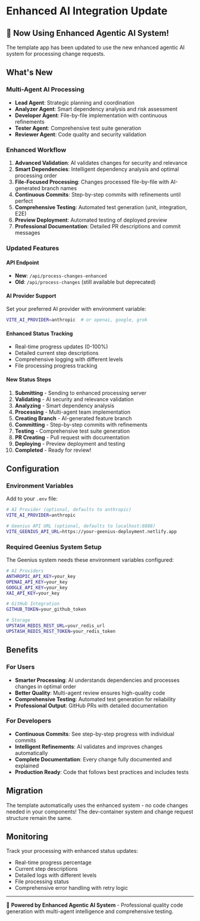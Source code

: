 # Enhanced AI Integration Update

## 🚀 Now Using Enhanced Agentic AI System!

The template app has been updated to use the new enhanced agentic AI system for processing change requests.

## What's New

### Multi-Agent AI Processing
- **Lead Agent**: Strategic planning and coordination  
- **Analyzer Agent**: Smart dependency analysis and risk assessment
- **Developer Agent**: File-by-file implementation with continuous refinements
- **Tester Agent**: Comprehensive test suite generation
- **Reviewer Agent**: Code quality and security validation

### Enhanced Workflow
1. **Advanced Validation**: AI validates changes for security and relevance
2. **Smart Dependencies**: Intelligent dependency analysis and optimal processing order
3. **File-Focused Processing**: Changes processed file-by-file with AI-generated branch names
4. **Continuous Commits**: Step-by-step commits with refinements until perfect
5. **Comprehensive Testing**: Automated test generation (unit, integration, E2E)
6. **Preview Deployment**: Automated testing of deployed preview
7. **Professional Documentation**: Detailed PR descriptions and commit messages

### Updated Features

#### API Endpoint
- **New**: `/api/process-changes-enhanced` 
- **Old**: `/api/process-changes` (still available but deprecated)

#### AI Provider Support
Set your preferred AI provider with environment variable:
```bash
VITE_AI_PROVIDER=anthropic  # or openai, google, grok
```

#### Enhanced Status Tracking
- Real-time progress updates (0-100%)
- Detailed current step descriptions  
- Comprehensive logging with different levels
- File processing progress tracking

#### New Status Steps
1. **Submitting** - Sending to enhanced processing server
2. **Validating** - AI security and relevance validation
3. **Analyzing** - Smart dependency analysis 
4. **Processing** - Multi-agent team implementation
5. **Creating Branch** - AI-generated feature branch
6. **Committing** - Step-by-step commits with refinements
7. **Testing** - Comprehensive test suite generation
8. **PR Creating** - Pull request with documentation
9. **Deploying** - Preview deployment and testing
10. **Completed** - Ready for review!

## Configuration

### Environment Variables
Add to your `.env` file:
```bash
# AI Provider (optional, defaults to anthropic)
VITE_AI_PROVIDER=anthropic

# Geenius API URL (optional, defaults to localhost:8888)
VITE_GEENIUS_API_URL=https://your-geenius-deployment.netlify.app
```

### Required Geenius System Setup
The Geenius system needs these environment variables configured:
```bash
# AI Providers
ANTHROPIC_API_KEY=your_key
OPENAI_API_KEY=your_key  
GOOGLE_API_KEY=your_key
XAI_API_KEY=your_key

# GitHub Integration
GITHUB_TOKEN=your_github_token

# Storage
UPSTASH_REDIS_REST_URL=your_redis_url
UPSTASH_REDIS_REST_TOKEN=your_redis_token
```

## Benefits

### For Users
- **Smarter Processing**: AI understands dependencies and processes changes in optimal order
- **Better Quality**: Multi-agent review ensures high-quality code
- **Comprehensive Testing**: Automated test generation for reliability
- **Professional Output**: GitHub PRs with detailed documentation

### For Developers  
- **Continuous Commits**: See step-by-step progress with individual commits
- **Intelligent Refinements**: AI validates and improves changes automatically
- **Complete Documentation**: Every change fully documented and explained
- **Production Ready**: Code that follows best practices and includes tests

## Migration

The template automatically uses the enhanced system - no code changes needed in your components! The dev-container system and change request structure remain the same.

## Monitoring

Track your processing with enhanced status updates:
- Real-time progress percentage
- Current step descriptions  
- Detailed logs with different levels
- File processing status
- Comprehensive error handling with retry logic

---

🤖 **Powered by Enhanced Agentic AI System** - Professional quality code generation with multi-agent intelligence and comprehensive testing.